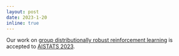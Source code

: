 ```yaml
---
layout: post
date: 2023-1-20
inline: true
---
```


Our work on [group distributionally robust reinforcement learning](https://arxiv.org/pdf/2210.12262.pdf) is accepted to [AISTATS 2023](http://aistats.org/aistats2023/).
